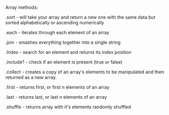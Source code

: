 Array methods:

.sort - will take your array and return a new one with the same data but sorted alphabetically or ascending numerically

.each - iterates through each element of an array

.join - smashes everything together into a single string

.Index - search for an element and returns its index position

.include? - check if an element is present (true or false)

.collect - creates a copy of an array's elements to be manipulated and then  returned as a new array.

.first - returns first, or first n elements of an array

.last - returns last, or last n elements of an array

.shuffle - returns array with it's elements randomly shuffled
